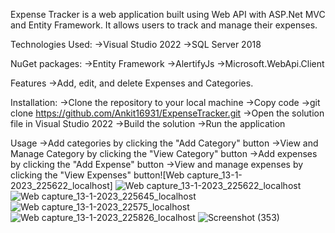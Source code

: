 Expense Tracker is a web application built using Web API with ASP.Net MVC and Entity Framework. It allows users to track and manage their expenses.

Technologies Used:
->Visual Studio 2022 
->SQL Server 2018

NuGet packages: 
->Entity Framework 
->AlertifyJs 
->Microsoft.WebApi.Client

Features ->Add, edit, and delete Expenses and Categories.

Installation: ->Clone the repository to your local machine ->Copy code ->git clone https://github.com/Ankit16931/ExpenseTracker.git ->Open the solution file in Visual Studio 2022 ->Build the solution ->Run the application

Usage ->Add categories by clicking the "Add Category" button ->View and Manage Category by clicking the "View Category" button ->Add expenses by clicking the "Add Expense" button ->View and manage expenses by clicking the "View Expenses" button![Web capture_13-1-2023_225622_localhost]
![Web capture_13-1-2023_225622_localhost](https://user-images.githubusercontent.com/102244302/212387124-020fd131-c3b8-4329-808b-4ac96dfced22.jpeg)
![Web capture_13-1-2023_225645_localhost](https://user-images.githubusercontent.com/102244302/212387184-ac7ad182-93f6-4829-bf06-7bf012027fbd.jpeg)
![Web capture_13-1-2023_22575_localhost](https://user-images.githubusercontent.com/102244302/212387217-7f3e34ef-8f0a-43b4-a443-8297e81a4883.jpeg)
![Web capture_13-1-2023_225826_localhost](https://user-images.githubusercontent.com/102244302/212387261-3f3f4215-1867-442a-baa5-573e5ad750ed.jpeg)
![Screenshot (353)](https://user-images.githubusercontent.com/102244302/212387354-5632c7df-7220-43db-ba23-e49477587496.png)
